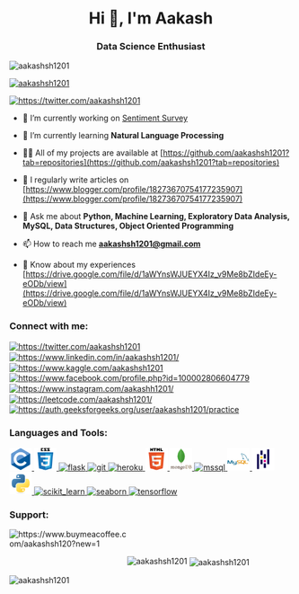 <h1 align="center">Hi 👋, I'm Aakash</h1>
<h3 align="center">Data Science Enthusiast</h3>

<p align="left"> <img src="https://komarev.com/ghpvc/?username=aakashsh1201&label=Profile%20views&color=0e75b6&style=flat" alt="aakashsh1201" /> </p>

<p align="left"> <a href="https://github.com/ryo-ma/github-profile-trophy"><img src="https://github-profile-trophy.vercel.app/?username=aakashsh1201" alt="aakashsh1201" /></a> </p>

<p align="left"> <a href="https://twitter.com/https://twitter.com/aakashsh1201" target="blank"><img src="https://img.shields.io/twitter/follow/https://twitter.com/aakashsh1201?logo=twitter&style=for-the-badge" alt="https://twitter.com/aakashsh1201" /></a> </p>

- 🔭 I’m currently working on [Sentiment Survey](https://github.com/aakashsh1201/Sentiment_Analysis_NLP)

- 🌱 I’m currently learning **Natural Language Processing**

- 👨‍💻 All of my projects are available at [https://github.com/aakashsh1201?tab=repositories](https://github.com/aakashsh1201?tab=repositories)

- 📝 I regularly write articles on [https://www.blogger.com/profile/18273670754177235907](https://www.blogger.com/profile/18273670754177235907)

- 💬 Ask me about **Python, Machine Learning, Exploratory Data Analysis, MySQL, Data Structures, Object Oriented Programming**

- 📫 How to reach me **aakashsh1201@gmail.com**

- 📄 Know about my experiences [https://drive.google.com/file/d/1aWYnsWJUEYX4Iz_v9Me8bZIdeEy-eODb/view](https://drive.google.com/file/d/1aWYnsWJUEYX4Iz_v9Me8bZIdeEy-eODb/view)

<h3 align="left">Connect with me:</h3>
<p align="left">
<a href="https://twitter.com/https://twitter.com/aakashsh1201" target="blank"><img align="center" src="https://raw.githubusercontent.com/rahuldkjain/github-profile-readme-generator/master/src/images/icons/Social/twitter.svg" alt="https://twitter.com/aakashsh1201" height="30" width="40" /></a>
<a href="https://linkedin.com/in/https://www.linkedin.com/in/aakashsh1201/" target="blank"><img align="center" src="https://raw.githubusercontent.com/rahuldkjain/github-profile-readme-generator/master/src/images/icons/Social/linked-in-alt.svg" alt="https://www.linkedin.com/in/aakashsh1201/" height="30" width="40" /></a>
<a href="https://kaggle.com/https://www.kaggle.com/aakashsh1201" target="blank"><img align="center" src="https://raw.githubusercontent.com/rahuldkjain/github-profile-readme-generator/master/src/images/icons/Social/kaggle.svg" alt="https://www.kaggle.com/aakashsh1201" height="30" width="40" /></a>
<a href="https://fb.com/https://www.facebook.com/profile.php?id=100002806604779" target="blank"><img align="center" src="https://raw.githubusercontent.com/rahuldkjain/github-profile-readme-generator/master/src/images/icons/Social/facebook.svg" alt="https://www.facebook.com/profile.php?id=100002806604779" height="30" width="40" /></a>
<a href="https://instagram.com/https://www.instagram.com/aakashh1201/" target="blank"><img align="center" src="https://raw.githubusercontent.com/rahuldkjain/github-profile-readme-generator/master/src/images/icons/Social/instagram.svg" alt="https://www.instagram.com/aakashh1201/" height="30" width="40" /></a>
<a href="https://www.leetcode.com/https://leetcode.com/aakashsh1201/" target="blank"><img align="center" src="https://raw.githubusercontent.com/rahuldkjain/github-profile-readme-generator/master/src/images/icons/Social/leet-code.svg" alt="https://leetcode.com/aakashsh1201/" height="30" width="40" /></a>
<a href="https://auth.geeksforgeeks.org/user/https://auth.geeksforgeeks.org/user/aakashsh1201/practice" target="blank"><img align="center" src="https://raw.githubusercontent.com/rahuldkjain/github-profile-readme-generator/master/src/images/icons/Social/geeks-for-geeks.svg" alt="https://auth.geeksforgeeks.org/user/aakashsh1201/practice" height="30" width="40" /></a>
</p>

<h3 align="left">Languages and Tools:</h3>
<p align="left"> <a href="https://www.cprogramming.com/" target="_blank" rel="noreferrer"> <img src="https://raw.githubusercontent.com/devicons/devicon/master/icons/c/c-original.svg" alt="c" width="40" height="40"/> </a> <a href="https://www.w3schools.com/css/" target="_blank" rel="noreferrer"> <img src="https://raw.githubusercontent.com/devicons/devicon/master/icons/css3/css3-original-wordmark.svg" alt="css3" width="40" height="40"/> </a> <a href="https://flask.palletsprojects.com/" target="_blank" rel="noreferrer"> <img src="https://www.vectorlogo.zone/logos/pocoo_flask/pocoo_flask-icon.svg" alt="flask" width="40" height="40"/> </a> <a href="https://git-scm.com/" target="_blank" rel="noreferrer"> <img src="https://www.vectorlogo.zone/logos/git-scm/git-scm-icon.svg" alt="git" width="40" height="40"/> </a> <a href="https://heroku.com" target="_blank" rel="noreferrer"> <img src="https://www.vectorlogo.zone/logos/heroku/heroku-icon.svg" alt="heroku" width="40" height="40"/> </a> <a href="https://www.w3.org/html/" target="_blank" rel="noreferrer"> <img src="https://raw.githubusercontent.com/devicons/devicon/master/icons/html5/html5-original-wordmark.svg" alt="html5" width="40" height="40"/> </a> <a href="https://www.mongodb.com/" target="_blank" rel="noreferrer"> <img src="https://raw.githubusercontent.com/devicons/devicon/master/icons/mongodb/mongodb-original-wordmark.svg" alt="mongodb" width="40" height="40"/> </a> <a href="https://www.microsoft.com/en-us/sql-server" target="_blank" rel="noreferrer"> <img src="https://www.svgrepo.com/show/303229/microsoft-sql-server-logo.svg" alt="mssql" width="40" height="40"/> </a> <a href="https://www.mysql.com/" target="_blank" rel="noreferrer"> <img src="https://raw.githubusercontent.com/devicons/devicon/master/icons/mysql/mysql-original-wordmark.svg" alt="mysql" width="40" height="40"/> </a> <a href="https://pandas.pydata.org/" target="_blank" rel="noreferrer"> <img src="https://raw.githubusercontent.com/devicons/devicon/2ae2a900d2f041da66e950e4d48052658d850630/icons/pandas/pandas-original.svg" alt="pandas" width="40" height="40"/> </a> <a href="https://www.python.org" target="_blank" rel="noreferrer"> <img src="https://raw.githubusercontent.com/devicons/devicon/master/icons/python/python-original.svg" alt="python" width="40" height="40"/> </a> <a href="https://scikit-learn.org/" target="_blank" rel="noreferrer"> <img src="https://upload.wikimedia.org/wikipedia/commons/0/05/Scikit_learn_logo_small.svg" alt="scikit_learn" width="40" height="40"/> </a> <a href="https://seaborn.pydata.org/" target="_blank" rel="noreferrer"> <img src="https://seaborn.pydata.org/_images/logo-mark-lightbg.svg" alt="seaborn" width="40" height="40"/> </a> <a href="https://www.tensorflow.org" target="_blank" rel="noreferrer"> <img src="https://www.vectorlogo.zone/logos/tensorflow/tensorflow-icon.svg" alt="tensorflow" width="40" height="40"/> </a> </p>

<h3 align="left">Support:</h3>
<p><a href="https://www.buymeacoffee.com/https://www.buymeacoffee.com/aakashsh120?new=1"> <img align="left" src="https://cdn.buymeacoffee.com/buttons/v2/default-yellow.png" height="50" width="210" alt="https://www.buymeacoffee.com/aakashsh120?new=1" /></a></p><br><br>

<p><img align="left" src="https://github-readme-stats.vercel.app/api/top-langs?username=aakashsh1201&show_icons=true&locale=en&layout=compact" alt="aakashsh1201" /></p>

<p>&nbsp;<img align="center" src="https://github-readme-stats.vercel.app/api?username=aakashsh1201&show_icons=true&locale=en" alt="aakashsh1201" /></p>

<p><img align="center" src="https://github-readme-streak-stats.herokuapp.com/?user=aakashsh1201&" alt="aakashsh1201" /></p>
